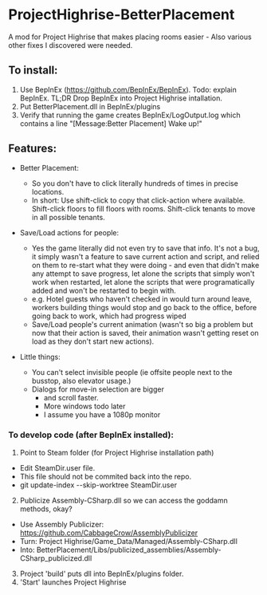 # ProjectHighrise-BetterPlacement
A mod for Project Highrise that makes placing rooms easier - Also various other fixes I discovered were needed.


## To install: ##
1. Use BepInEx (https://github.com/BepInEx/BepInEx). Todo: explain BepInEx. TL;DR Drop BepInEx into Project Highrise intallation.
2. Put BetterPlacement.dll in BepInEx/plugins
3. Verify that running the game creates BepInEx/LogOutput.log which contains a line "[Message:Better Placement] Wake up!"

## Features: ##
- Better Placement:
  - So you don't have to click literally hundreds of times in precise locations.
  - In short: Use shift-click to copy that click-action where available. Shift-click floors to fill floors with rooms. Shift-click tenants to move in all possible tenants.

- Save/Load actions for people:
  - Yes the game literally did not even try to save that info. It's not a bug, it simply wasn't a feature to save current action and script, and relied on them to re-start what they were doing - and even that didn't make any attempt to save progress, let alone the scripts that simply won't work when restarted, let alone the scripts that were programatically added and won't be restarted to begin with.
  - e.g. Hotel guests who haven't checked in would turn around leave, workers building things would stop and go back to the office, before going back to work, which had progress wiped
  - Save/Load people's current animation (wasn't so big a problem but now that their action is saved, their animation wasn't getting reset on load as they don't start new actions).

- Little things:
  - You can't select invisible people (ie offsite people next to the busstop, also elevator usage.)
  - Dialogs for move-in selection are bigger
    - and scroll faster.
    - More windows todo later
    - I assume you have a 1080p monitor


### To develop code (after BepInEx installed): ###
1. Point to Steam folder (for Project Highrise installation path)
  - Edit SteamDir.user file. 
  - This file should not be commited back into the repo.
  - git update-index --skip-worktree SteamDir.user
2. Publicize Assembly-CSharp.dll so we can access the goddamn methods, okay?
  - Use Assembly Publicizer: https://github.com/CabbageCrow/AssemblyPublicizer
  - Turn: Project Highrise/Game_Data/Managed/Assembly-CSharp.dll
  - Into: BetterPlacement/Libs/publicized_assemblies/Assembly-CSharp_publicized.dll
3. Project 'build' puts dll into BepInEx/plugins folder. 
4. 'Start' launches Project Highrise
